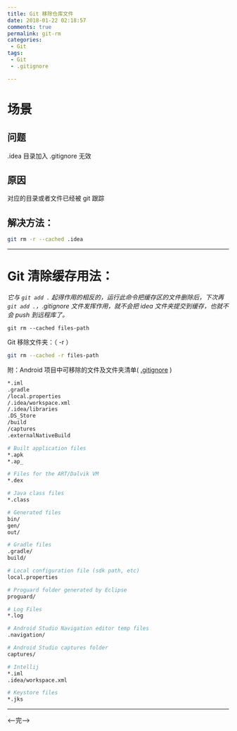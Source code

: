 ```yaml
---
title: Git 移除仓库文件  
date: 2018-01-22 02:18:57  
comments: true  
permalink: git-rm  
categories:
 - Git  
tags:
 - Git  
 - .gitignore  

---
```


# 场景

## 问题

  .idea 目录加入 .gitignore 无效  

## 原因

  对应的目录或者文件已经被 git 跟踪  

## 解决方法：  

``` bash
git rm -r --cached .idea
```
<!--more-->

---

# Git 清除缓存用法：  

_它与 `git add .` 起得作用的相反的，运行此命令把缓存区的文件删除后，下次再 `git add .`，.gitignore 文件发挥作用，就不会把 idea 文件夹提交到缓存，也就不会 push 到远程库了。_

``` bach
git rm --cached files-path   
```

 Git 移除文件夹：（ -r ）

``` bash
git rm --cached -r files-path   
```

附：Android 项目中可移除的文件及文件夹清单( [.gitignore] )

``` bash
*.iml
.gradle
/local.properties
/.idea/workspace.xml
/.idea/libraries
.DS_Store
/build
/captures
.externalNativeBuild

# Built application files
*.apk
*.ap_

# Files for the ART/Dalvik VM
*.dex

# Java class files
*.class

# Generated files
bin/
gen/
out/

# Gradle files
.gradle/
build/

# Local configuration file (sdk path, etc)
local.properties

# Proguard folder generated by Eclipse
proguard/

# Log Files
*.log

# Android Studio Navigation editor temp files
.navigation/

# Android Studio captures folder
captures/

# Intellij
*.iml
.idea/workspace.xml

# Keystore files
*.jks
```
---
<——完——>

[.gitignore]:https://github.com/github/gitignore
